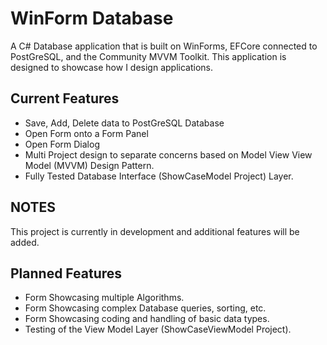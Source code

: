 # WinForm Database

A C# Database application that is built on WinForms, EFCore connected to PostGreSQL, and the Community MVVM Toolkit. This application is designed to showcase how I design applications.

## Current Features
- Save, Add, Delete data to PostGreSQL Database
- Open Form onto a Form Panel
- Open Form Dialog
- Multi Project design to separate concerns based on Model View View Model (MVVM) Design Pattern.
- Fully Tested Database Interface (ShowCaseModel Project) Layer.


## NOTES
This project is currently in development and additional features will be added.

## Planned Features
- Form Showcasing multiple Algorithms.
- Form Showcasing complex Database queries, sorting, etc.
- Form Showcasing coding and handling of basic data types.
- Testing of the View Model Layer (ShowCaseViewModel Project).
